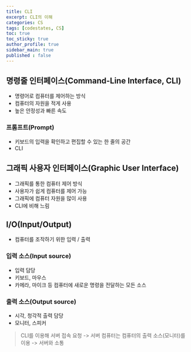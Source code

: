 ```yaml
---
title: CLI
excerpt: CLI의 이해
categories: CS
tags: [codestates, CS]
toc: true
toc_sticky: true
author_profile: true
sidebar_main: true
published : false
---
```


## 명령줄 인터페이스(Command-Line Interface, CLI) 
- 명령어로 컴퓨터를 제어하는 방식
- 컴퓨터의 자원을 적게 사용
- 높은 안정성과 빠른 속도

### 프롬프트(Prompt)
- 키보드의 입력을 확인하고 편집할 수 있는 한 줄의 공간 
- CLI

## 그래픽 사용자 인터페이스(Graphic User Interface)
- 그래픽를 통한 컴퓨터 제어 방식
- 사용자가 쉽게 컴퓨터를 제어 가능
- 그래픽에 컴퓨터 자원을 많이 사용
- CLI에 비해 느림

## I/O(Input/Output)
- 컴퓨터를 조작하기 위한 입력 / 출력

### 입력 소스(Input source)
- 입력 담당 
- 키보드, 마우스
- 카메라, 마이크 등 컴퓨터에 새로운 명령을 전달하는 모든 소스

### 출력 소스(Output source)
- 시각, 청각적 출력 담당
- 모니터, 스피커

> CLI를 이용해 서버 접속 요청 -> 서버 컴퓨터는  컴퓨터의 출력 소스(모니터)를 이용 -> 서버와 소통